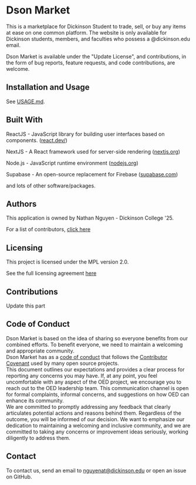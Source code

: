 # Dson Market #

This is a marketplace for Dickinson Student to trade, sell, or buy any items at ease on one common platform. The website is only available for Dickinson students, members, and faculties who possess a @dickinson.edu email.

Dson Market is available under the "Update License", and contributions, in the form of bug reports, feature requests, and code contributions, are welcome.

## Installation and Usage ##

See [USAGE.md](USAGE.md).

## Built With ##

ReactJS - JavaScript library for building user interfaces based on components. ([react.dev/](https://react.dev/))

NextJS - A React framework used for server-side rendering ([nextjs.org](https://nextjs.org/))

Node.js - JavaScript runtime environment ([nodejs.org](https://nodejs.org/en/))

Supabase - An open-source replacement for Firebase ([supabase.com](https://supabase.com/))

and lots of other software/packages.

## Authors ##

This application is owned by Nathan Nguyen - Dickinson College '25.

For a list of contributors, [click here](https://github.com/nathang15/dson-market/graphs/contributors)

## Licensing ##

This project is licensed under the MPL version 2.0.

See the full licensing agreement [here](LICENSE.txt)

## Contributions ##

Update this part

## Code of Conduct ##

Dson Market is based on the idea of sharing so everyone benefits from our combined efforts. To benefit everyone, we need to maintain a welcoming and appropriate community.<br />
Dson Market has as a [code of conduct](CODE_OF_CONDUCT.md) that follows the [Contributor Covenant](https://www.contributor-covenant.org/) used by many
open source projects.<br />
This document outlines our expectations and provides a clear process for reporting any concerns you may have. If, at any point, you feel uncomfortable with any aspect of the OED project, we encourage you to reach out to the OED leadership team. This communication channel is open for formal complaints, informal concerns, and suggestions on how OED can enhance its community.<br />
We are committed to promptly addressing any feedback that clearly articulates potential actions and reasons behind them. Regardless of the outcome, you will be informed of our decision. We want to emphasize our dedication to maintaining a welcoming and inclusive community, and we are committed to taking any concerns or improvement ideas seriously, working diligently to address them.

## Contact ##

To contact us, send an email to nguyenat@dickinson.edu or open an issue on GitHub.
